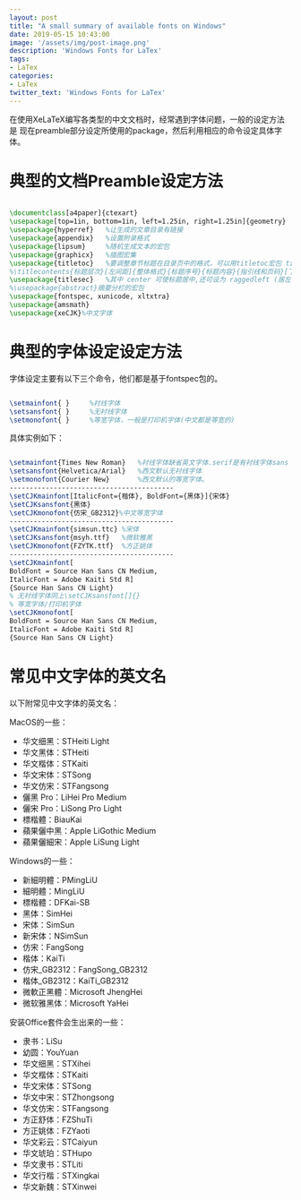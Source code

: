 ```yaml
---
layout: post
title: "A small summary of available fonts on Windows"
date: 2019-05-15 10:43:00
image: '/assets/img/post-image.png'
description: 'Windows Fonts for LaTex'
tags:
- LaTex
categories:
- LaTex
twitter_text: 'Windows Fonts for LaTex'
---
```


在使用XeLaTeX编写各类型的中文文档时，经常遇到字体问题，一般的设定方法是
现在preamble部分设定所使用的package，然后利用相应的命令设定具体字体。

# 典型的文档Preamble设定方法

~~~ LaTeX

\documentclass[a4paper]{ctexart}
\usepackage[top=1in, bottom=1in, left=1.25in, right=1.25in]{geometry}   %设置页边距
\usepackage{hyperref}   %让生成的文章目录有链接
\usepackage{appendix}   %设置附录格式
\usepackage{lipsum}     %随机生成文本的宏包
\usepackage{graphicx}   %插图宏集  
\usepackage{titletoc}   %要调整章节标题在目录页中的格式，可以用titletoc宏包 title of contents
%\titlecontents{标题层次}[左间距]{整体格式}{标题序号}{标题内容}{指引线和页码}[下间距]  
\usepackage{titlesec}   %其中 center 可使标题居中,还可设为 raggedleft (居左，默认),设置页眉页脚  
%\usepackage{abstract}摘要分栏的宏包  
\usepackage{fontspec, xunicode, xltxtra}  
\usepackage{amsmath}
\usepackage{xeCJK}%中文字体
~~~

# 典型的字体设定设定方法

字体设定主要有以下三个命令，他们都是基于fontspec包的。
~~~ LaTeX

\setmainfont{ }     %衬线字体  
\setsansfont{ }     %无衬线字体  
\setmonofont{ }     %等宽字体，一般是打印机字体(中文都是等宽的)
~~~
具体实例如下：
~~~ LaTeX

\setmainfont{Times New Roman}   %衬线字体缺省英文字体.serif是有衬线字体sans serif无衬线字体
\setsansfont{Helvetica/Arial}   %西文默认无衬线字体
\setmonofont{Courier New}       %西文默认的等宽字体。
-----------------------------------------
\setCJKmainfont[ItalicFont={楷体}, BoldFont={黑体}]{宋体}
\setCJKsansfont{黑体}
\setCJKmonofont{仿宋_GB2312}%中文等宽字体
-----------------------------------------
\setCJKmainfont{simsun.ttc} %宋体
\setCJKsansfont{msyh.ttf}   %微软雅黑
\setCJKmonofont{FZYTK.ttf}  %方正姚体
-----------------------------------------
\setCJKmainfont[
BoldFont = Source Han Sans CN Medium,
ItalicFont = Adobe Kaiti Std R]
{Source Han Sans CN Light}
% 无衬线字体同上\setCJKsansfont[]{}
% 等宽字体/打印机字体
\setCJKmonofont[
BoldFont = Source Han Sans CN Medium,
ItalicFont = Adobe Kaiti Std R]
{Source Han Sans CN Light}
~~~

# 常见中文字体的英文名

以下附常见中文字体的英文名： 

MacOS的一些：
- 华文细黑：STHeiti Light
- 华文黑体：STHeiti 
- 华文楷体：STKaiti 
- 华文宋体：STSong 
- 华文仿宋：STFangsong 
- 儷黑 Pro：LiHei Pro Medium 
- 儷宋 Pro：LiSong Pro Light 
- 標楷體：BiauKai 
- 蘋果儷中黑：Apple LiGothic Medium 
- 蘋果儷細宋：Apple LiSung Light 

Windows的一些： 
- 新細明體：PMingLiU 
- 細明體：MingLiU 
- 標楷體：DFKai-SB 
- 黑体：SimHei 
- 宋体：SimSun 
- 新宋体：NSimSun 
- 仿宋：FangSong 
- 楷体：KaiTi 
- 仿宋_GB2312：FangSong_GB2312 
- 楷体_GB2312：KaiTi_GB2312 
- 微軟正黑體：Microsoft JhengHei 
- 微软雅黑体：Microsoft YaHei 


安装Office套件会生出来的一些： 

- 隶书：LiSu 
- 幼圆：YouYuan 
- 华文细黑：STXihei 
- 华文楷体：STKaiti 
- 华文宋体：STSong 
- 华文中宋：STZhongsong 
- 华文仿宋：STFangsong 
- 方正舒体：FZShuTi 
- 方正姚体：FZYaoti 
- 华文彩云：STCaiyun 
- 华文琥珀：STHupo 
- 华文隶书：STLiti 
- 华文行楷：STXingkai 
- 华文新魏：STXinwei 
